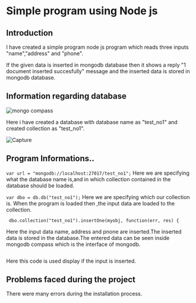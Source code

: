 # Simple program using Node js
## Introduction
I have created a simple program node js program which reads three inputs "name","address" and "phone". 

If the given data is inserted in mongodb database then it shows a reply "1 document inserted succesfully" message and the inserted data is stored in mongodb database.


## Information regarding database
![mongo compass](https://user-images.githubusercontent.com/53893437/67922672-a41c4f00-fb68-11e9-814b-337ea0ede0ad.PNG)


 Here i have created a database with database name as "test_no1" and created collection as "test_no1".
 
 ![Capture](https://user-images.githubusercontent.com/53893437/67924446-e7c58780-fb6d-11e9-91e9-569034019088.PNG)

 ## Program Informations..
 ```var url = "mongodb://localhost:27017/test_no1";```
 Here we are specifying what the database name is,and in which collection contained in the database should be loaded.
 
 ```var dbo = db.db("test_no1");```
 Here we are specifying which our collection is. When the program is loaded then ,the input data are loaded to the collection.
 
 ```var myobj = { name: "web project ", address: "s3 mca",phone:"1234567890" };
  dbo.collection("test_no1").insertOne(myobj, function(err, res) {
 ```
 Here the input data name, address and pnone are inserted.The inserted data is stored in the database.The entered data can be seen inside mongodb compass which is the interface of mongodb.
  
  ```console.log("1 document inserted succesfully");
  ```
  Here this code is used display if the input is inserted.
  
  
  ## Problems faced during the project
  
 There were many errors during the installation process. 
 
